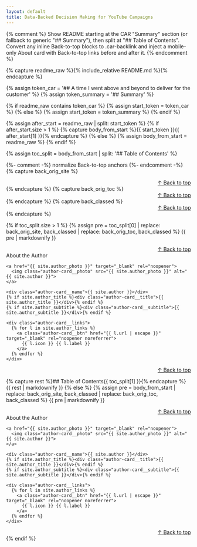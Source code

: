 ```yaml
---
layout: default
title: Data-Backed Decision Making for YouTube Campaigns
---
```


{% comment %}
Show README starting at the CAR "Summary" section (or fallback to generic "## Summary"),
then split at "## Table of Contents". Convert any inline Back-to-top blocks to .car-backlink
and inject a mobile-only About card with Back-to-top links before and after it.
{% endcomment %}

{% capture readme_raw %}{% include_relative README.md %}{% endcapture %}

{% assign token_car = '## A time I went above and beyond to deliver for the customer' %}
{% assign token_summary = '## Summary' %}

{% if readme_raw contains token_car %}
  {% assign start_token = token_car %}
{% else %}
  {% assign start_token = token_summary %}
{% endif %}

{% assign after_start = readme_raw | split: start_token %}
{% if after_start.size > 1 %}
  {% capture body_from_start %}{{ start_token }}{{ after_start[1] }}{% endcapture %}
{% else %}
  {% assign body_from_start = readme_raw %}
{% endif %}

{% assign toc_split = body_from_start | split: '## Table of Contents' %}

{%- comment -%} normalize Back-to-top anchors {%- endcomment -%}
{% capture back_orig_site %}<div align="right"><a href="#site-top">↑ Back to top</a></div>{% endcapture %}
{% capture back_orig_toc  %}<div align="right"><a href="#table-of-contents">↑ Back to top</a></div>{% endcapture %}
{% capture back_classed   %}<div class="car-backlink" align="right"><a href="#site-top">↑ Back to top</a></div>{% endcapture %}

{% if toc_split.size > 1 %}
  {% assign pre = toc_split[0] | replace: back_orig_site, back_classed | replace: back_orig_toc, back_classed %}
  {{ pre | markdownify }}

  <!-- Mobile/compact-only: Back to top BETWEEN Summary and About -->
  <div class="backlink--injected" align="right"><a href="#site-top">↑ Back to top</a></div>

  <!-- Mobile/compact-only About the Author -->
  <div class="author-card author-card--mobile">
    <div class="author-card__heading">About the Author</div>

    <a href="{{ site.author_photo }}" target="_blank" rel="noopener">
      <img class="author-card__photo" src="{{ site.author_photo }}" alt="{{ site.author }}">
    </a>

    <div class="author-card__name">{{ site.author }}</div>
    {% if site.author_title %}<div class="author-card__title">{{ site.author_title }}</div>{% endif %}
    {% if site.author_subtitle %}<div class="author-card__subtitle">{{ site.author_subtitle }}</div>{% endif %}

    <div class="author-card__links">
      {% for l in site.author_links %}
        <a class="author-card__btn" href="{{ l.url | escape }}" target="_blank" rel="noopener noreferrer">
          {{ l.icon }} {{ l.label }}
        </a>
      {% endfor %}
    </div>
  </div>

  <!-- Mobile/compact-only: Back to top AFTER About -->
  <div class="backlink--after-author" align="right"><a href="#site-top">↑ Back to top</a></div>

  {% capture rest %}## Table of Contents{{ toc_split[1] }}{% endcapture %}
  {{ rest | markdownify }}
{% else %}
  {% assign pre = body_from_start | replace: back_orig_site, back_classed | replace: back_orig_toc, back_classed %}
  {{ pre | markdownify }}

  <div class="backlink--injected" align="right"><a href="#site-top">↑ Back to top</a></div>

  <div class="author-card author-card--mobile">
    <div class="author-card__heading">About the Author</div>

    <a href="{{ site.author_photo }}" target="_blank" rel="noopener">
      <img class="author-card__photo" src="{{ site.author_photo }}" alt="{{ site.author }}">
    </a>

    <div class="author-card__name">{{ site.author }}</div>
    {% if site.author_title %}<div class="author-card__title">{{ site.author_title }}</div>{% endif %}
    {% if site.author_subtitle %}<div class="author-card__subtitle">{{ site.author_subtitle }}</div>{% endif %}

    <div class="author-card__links">
      {% for l in site.author_links %}
        <a class="author-card__btn" href="{{ l.url | escape }}" target="_blank" rel="noopener noreferrer">
          {{ l.icon }} {{ l.label }}
        </a>
      {% endfor %}
    </div>
  </div>

  <div class="backlink--after-author" align="right"><a href="#site-top">↑ Back to top</a></div>
{% endif %}
